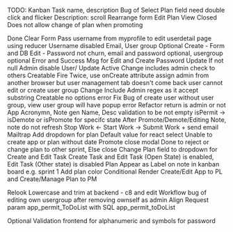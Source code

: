 TODO:
Kanban Task name, description
Bug of Select Plan field need double click and flicker
Description: scroll
Rearrange form
Edit Plan
View Closed
Does not allow change of plan when promoting

Done
Clear Form
Pass username from myprofile to edit userdetail page using reducer
Username disabled
Email, User group Optional Create - Form and DB
Edit - Password not churn, email and password optional, usergroup optional
Error and Success Msg for Edit and Create
Password Update If not null
Admin disable User/ Update Active
Change includes admin check to others
Creatable Fire Twice, use onCreate attribute
assign admin from another browser but user management tab doesn't come back
user cannot edit or create user group
Change Include Admin regex as it accept substring
Creatable no options error
Fix Bug of create user without user group, view user group will have popup error
Refactor return is admin or not
App Acronymn, Note gen
Name, Desc validation to be not empty
isPermit -> isDemote or isPromote for specifc state
After Promote/Demote/Editing Note, note do not refresh
Stop Work <- Start Work -> Submit Work + send email Mailtrap
Add dropdown for plan
Default value for react select
Unable to create app or plan without date
Promote close modal
Done to reject or change plan to other sprint, Else close
Change Plan field to dropdown for Create and Edit Task
Create Task and Edit Task (Open State) is enabled, Edit Task (Other state) is disabled
Plan Appear as Label on note in kanban board e.g. sprint 1
Add plan color
Conditional Render Create/Edit App to PL and Create/Manage Plan to PM

Relook
Lowercase and trim at backend - c8 and edit
Workflow bug of editing own usergroup after removing ownself as admin
Align Request param app_permit_ToDoList with SQL app_permit_toDoList

Optional
Validation frontend for alphanumeric and symbols for password
